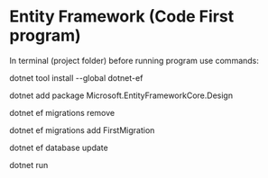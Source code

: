 # Entity Framework (Code First program)

In terminal (project folder) before running program use commands:

dotnet tool install --global dotnet-ef

dotnet add package Microsoft.EntityFrameworkCore.Design

dotnet ef migrations remove

dotnet ef migrations add FirstMigration

dotnet ef database update

dotnet run